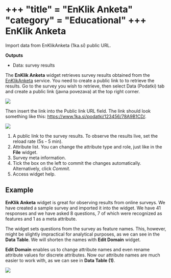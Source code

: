 +++
"title" = "EnKlik Anketa"
"category" = "Educational"
+++
EnKlik Anketa
=============

Import data from EnKlikAnketa (1ka.si) public URL.

**Outputs**

- Data: survey results

The **EnKlik Anketa** widget retrieves survey results obtained from the [EnKlikAnketa](http://english.1ka.si/) service. You need to create a public link to to retrieve the results. Go to the survey you wish to retrieve, then select Data (Podatki) tab and create a public link (javna povezava) at the top right corner.

![](../images/public-link.png)

Then insert the link into the Public link URL field. The link should look something like this: https://www.1ka.si/podatki/123456/78A9B1CD/.

![](../images/EnKlik-Anketa-stamped.png)

1. A public link to the survey results. To observe the results live, set the reload rate (5s - 5 min).
2. Attribute list. You can change the attribute type and role, just like in the **File** widget.
3. Survey meta information.
4. Tick the box on the left to commit the changes automatically. Alternatively, click *Commit*.
5. Access widget help.

Example
-------

**EnKlik Anketa** widget is great for observing results from online surveys. We have created a sample survey and imported it into the widget. We have 41 responses and we have asked 8 questions, 7 of which were recognized as features and 1 as a meta attribute.

The widget sets questions from the survey as feature names. This, however, might be slightly impractical for analytical purposes, as we can see in the **Data Table**. We will shorten the names with **Edit Domain** widget.

**Edit Domain** enables us to change attribute names and even rename attribute values for discrete attributes. Now our attribute names are much easier to work with, as we can see in **Data Table (1)**.

![](../images/EnKlik-Anketa-Example.png)
